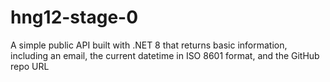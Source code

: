 # hng12-stage-0
A simple public API built with .NET 8 that returns basic information, including an email, the current datetime in ISO 8601 format, and the GitHub repo URL
